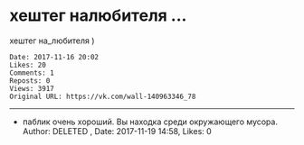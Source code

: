 # хештег налюбителя ...

хештег на_любителя )

    Date: 2017-11-16 20:02
    Likes: 20
    Comments: 1
    Reposts: 0
    Views: 3917
    Original URL: https://vk.com/wall-140963346_78



--------------------

  * паблик очень хороший. Вы находка среди окружающего мусора.
    Author: DELETED , Date: 2017-11-19 14:58, Likes: 0

